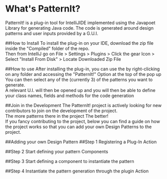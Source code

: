 # What's PatternIt?
PatternIt! is a plug-in tool for IntelliJIDE implemented using the Javapoet Library for generating Java code.
The code is generated around design patterns and user inputs provided by a G.U.I.

##How to Install
To install the plug-in on your IDE, download the zip file inside the "Compiled" folder of the repo. <br>
Then from IntelliJ go on File > Settings > Plugins > Click the gear Icon > Select "Install From Disk" > Locate Downloaded Zip File

##How to use
After installing the plug-in, you can use the by right-clicking on any folder and accessing the "PatternIt!" Option at the top of the pop up<br>
You can then select any of the (currently 3) of the patterns you want to generate. <br>
A relevant U.I. will then be opened up and you will then be able to define your class names, fields and methods for the code generation

##Join in the Development
The PatternIt! project is actively looking for new contributors to join on the development of the project. <br>
The more patterns there in the project The better!<br>
If you fancy contributing to the project, below you can find a guide on how the project works so that you can add your own Design Patterns to the project.

##Adding your own Design Pattern
##Step 1 Registering a Plug-In Action

##Step 2 Start defining your pattern Components

##Step 3 Start defining a component to instantiate the pattern

##Step 4 Instantiate the pattern generation through the plugin Action
